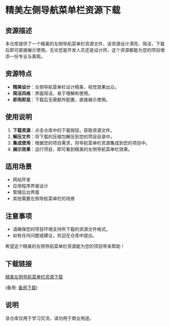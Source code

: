 # 精美左侧导航菜单栏资源下载

## 资源描述

本仓库提供了一个精美的左侧导航菜单栏资源文件，该资源设计漂亮、简洁，下载后即可直接展示使用。无论您是开发人员还是设计师，这个资源都能为您的项目增添一份专业与美观。

## 资源特点

- **精美设计**：左侧导航菜单栏设计精美，视觉效果出众。
- **简洁风格**：界面简洁，易于理解和使用。
- **即用即显**：下载后无需额外配置，直接展示使用。

## 使用说明

1. **下载资源**：点击仓库中的下载按钮，获取资源文件。
2. **解压文件**：将下载的压缩包解压到您的项目目录中。
3. **集成使用**：根据您的项目需求，将导航菜单栏资源集成到您的项目中。
4. **展示效果**：运行项目，即可看到精美的左侧导航菜单栏效果。

## 适用场景

- 网站开发
- 应用程序界面设计
- 管理后台界面
- 其他需要左侧导航菜单栏的场景

## 注意事项

- 请确保您的项目环境支持所下载的资源文件格式。
- 如有任何问题或建议，欢迎在仓库中提出。

希望这个精美的左侧导航菜单栏资源能为您的项目带来帮助！

## 下载链接
[精美左侧导航菜单栏资源下载](https://pan.quark.cn/s/42497cdb5678) 

(备用: [备用下载](https://pan.baidu.com/s/11GUTEYh5JkVnzv6_xinzVQ?pwd=1234))

## 说明

该仓库仅用于学习交流，请勿用于商业用途。
